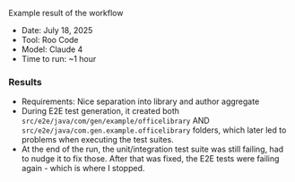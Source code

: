 
Example result of the workflow

* Date: July 18, 2025
* Tool: Roo Code
* Model: Claude 4
* Time to run: ~1 hour

### Results

* Requirements: Nice separation into library and author aggregate
* During E2E test generation, it created both `src/e2e/java/com/gen/example/officelibrary` AND `src/e2e/java/com.gen.example.officelibrary` folders, which later led to problems when executing the test suites.
* At the end of the run, the unit/integration test suite was still failing, had to nudge it to fix those. After that was fixed, the E2E tests were failing again - which is where I stopped.
